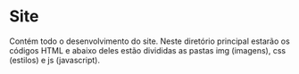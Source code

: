 # Site
Contém todo o desenvolvimento do site.  Neste diretório principal estarão os códigos HTML e abaixo deles estão divididas as pastas img (imagens), css (estilos) e js (javascript).